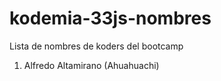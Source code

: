 # kodemia-33js-nombres

Lista de nombres de koders del bootcamp


1. Alfredo Altamirano (Ahuahuachi)